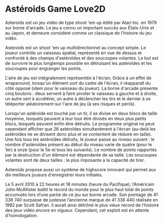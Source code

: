 # Astéroids Game Love2D

Asteroids est un jeu vidéo de type shoot 'em up édité par Atari Inc. en 1979 sur borne d'arcade.
Le jeu a connu un important succès aux États-Unis et au Japon, et demeure considéré comme un classique de l'histoire du jeu vidéo.

Asteroids est un shoot 'em up multidirectionnel au concept simple. Le joueur contrôle un vaisseau spatial, représenté en vue de dessus et confronté à des champs d'astéroïdes et des soucoupes volantes. Le but est de survivre le plus longtemps possible en détruisant les astéroïdes et les soucoupes pour engranger les points.

L'aire de jeu est intégralement représentée à l'écran; Grâce à un effet de wraparound, lorsqu'un élément sort du cadre de l'écran, il réapparaît du côté opposé (idem pour le vaisseau du joueur). La borne d'arcade présente cinq boutons : deux servent à faire pivoter le vaisseau à gauche et à droite, un autre sert à accélérer, un autre à déclencher les tirs et le dernier à se téléporter aléatoirement sur l'aire de jeu (à ses risques et périls).

Lorsqu'un astéroïde est touché par un tir, il se divise en deux blocs de taille moyenne, lesquels peuvent à leur tour être divisés en deux plus petits blocs, lesquels peuvent enfin être détruits. Le programme original ne peut cependant afficher que 26 astéroïdes simultanément à l'écran (au-delà les astéroïdes ne se divisent donc plus et se contentent de réduire en taille). Une fois tous les astéroïdes détruits, le joueur passe au niveau suivant : le nombre d'astéroïdes présent au début du niveau varie de quatre (pour le 1er) à onze (pour le 5e et tous les suivants). Le nombre de points rapportés par la destruction d'un élément est dépendante de sa taille. Les soucoupes volantes sont de deux tailles : la plus imposante a la capacité de tirer.

Asteroids propose aussi un système de highscore innovant qui permet aux dix meilleurs joueurs d'enregistrer leurs initiales.

Le 5 avril 2010 à 22 heures et 18 minutes (heure du Pacifique), l’Américain John McAllister battit le record du monde pour le plus haut total de points accumulés lors d’une partie de ce jeu sur borne arcade. Son pointage de 41 338 740 surpasse de justesse l’ancienne marque de 41 336 440 réalisée en 1982 par Scott Safran. Il aurait ainsi détrôné le plus vieux record de l’histoire des jeux vidéo encore en vigueur. Cependant, cet exploit est en attente d'homologation.

